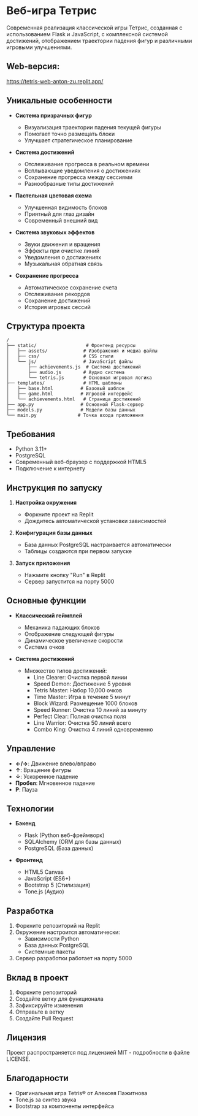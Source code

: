 # Веб-игра Тетрис

Современная реализация классической игры Тетрис, созданная с использованием Flask и JavaScript, с комплексной системой достижений, отображением траектории падения фигур и различными игровыми улучшениями.

## Web-версия:

https://tetris-web-anton-zu.replit.app/

## Уникальные особенности

- **Система призрачных фигур**
  - Визуализация траектории падения текущей фигуры
  - Помогает точно размещать блоки
  - Улучшает стратегическое планирование

- **Система достижений**
  - Отслеживание прогресса в реальном времени
  - Всплывающие уведомления о достижениях
  - Сохранение прогресса между сессиями
  - Разнообразные типы достижений

- **Пастельная цветовая схема**
  - Улучшенная видимость блоков
  - Приятный для глаз дизайн
  - Современный внешний вид

- **Система звуковых эффектов**
  - Звуки движения и вращения
  - Эффекты при очистке линий
  - Уведомления о достижениях
  - Музыкальная обратная связь

- **Сохранение прогресса**
  - Автоматическое сохранение счета
  - Отслеживание рекордов
  - Сохранение достижений
  - История игровых сессий

## Структура проекта

```
/
├── static/                  # Фронтенд ресурсы
│   ├── assets/             # Изображения и медиа файлы
│   ├── css/                # CSS стили
│   └── js/                 # JavaScript файлы
│       ├── achievements.js  # Система достижений
│       ├── audio.js        # Аудио система
│       └── tetris.js       # Основная игровая логика
├── templates/              # HTML шаблоны
│   ├── base.html          # Базовый шаблон
│   ├── game.html          # Игровой интерфейс
│   └── achievements.html   # Страница достижений
├── app.py                 # Основной Flask-сервер
├── models.py              # Модели базы данных
└── main.py               # Точка входа приложения
```

## Требования

- Python 3.11+
- PostgreSQL
- Современный веб-браузер с поддержкой HTML5
- Подключение к интернету

## Инструкция по запуску

1. **Настройка окружения**
   - Форкните проект на Replit
   - Дождитесь автоматической установки зависимостей

2. **Конфигурация базы данных**
   - База данных PostgreSQL настраивается автоматически
   - Таблицы создаются при первом запуске

3. **Запуск приложения**
   - Нажмите кнопку "Run" в Replit
   - Сервер запустится на порту 5000

## Основные функции

- **Классический геймплей**
  - Механика падающих блоков
  - Отображение следующей фигуры
  - Динамическое увеличение скорости
  - Система очков

- **Система достижений**
  - Множество типов достижений:
    - Line Clearer: Очистка первой линии
    - Speed Demon: Достижение 5 уровня
    - Tetris Master: Набор 10,000 очков
    - Time Master: Игра в течение 5 минут
    - Block Wizard: Размещение 1000 блоков
    - Speed Runner: Очистка 10 линий за минуту
    - Perfect Clear: Полная очистка поля
    - Line Warrior: Очистка 50 линий всего
    - Combo King: Очистка 4 линий одновременно

## Управление

- **←/→**: Движение влево/вправо
- **↑**: Вращение фигуры
- **↓**: Ускоренное падение
- **Пробел**: Мгновенное падение
- **P**: Пауза

## Технологии

- **Бэкенд**
  - Flask (Python веб-фреймворк)
  - SQLAlchemy (ORM для базы данных)
  - PostgreSQL (База данных)

- **Фронтенд**
  - HTML5 Canvas
  - JavaScript (ES6+)
  - Bootstrap 5 (Стилизация)
  - Tone.js (Аудио)

## Разработка

1. Форкните репозиторий на Replit
2. Окружение настроится автоматически:
   - Зависимости Python
   - База данных PostgreSQL
   - Системные пакеты
3. Сервер разработки работает на порту 5000

## Вклад в проект

1. Форкните репозиторий
2. Создайте ветку для функционала
3. Зафиксируйте изменения
4. Отправьте в ветку
5. Создайте Pull Request

## Лицензия

Проект распространяется под лицензией MIT - подробности в файле LICENSE.

## Благодарности

- Оригинальная игра Tetris® от Алексея Пажитнова
- Tone.js за синтез звука
- Bootstrap за компоненты интерфейса
